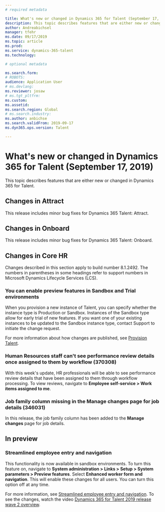 ```yaml
---
# required metadata

title: What's new or changed in Dynamics 365 for Talent (September 17, 2019)
description: This topic describes features that are either new or changed in Microsoft Dynamics 365 for Talent.
author: Andreabichsel
manager: tfehr
ms.date: 09/17/2019
ms.topic: article
ms.prod: 
ms.service: dynamics-365-talent
ms.technology: 

# optional metadata

ms.search.form: 
# ROBOTS: 
audience: Application User
# ms.devlang: 
ms.reviewer: josaw
# ms.tgt_pltfrm: 
ms.custom: 
ms.assetid: 
ms.search.region: Global
# ms.search.industry: 
ms.author: anbichse
ms.search.validFrom: 2019-09-17
ms.dyn365.ops.version: Talent

---
```

# What's new or changed in Dynamics 365 for Talent (September 17, 2019)

This topic describes features that are either new or changed in Dynamics 365 for Talent.

## Changes in Attract
This release includes minor bug fixes for Dynamics 365 Talent: Attract.

## Changes in Onboard
This release includes minor bug fixes for Dynamics 365 Talent: Onboard.

## Changes in Core HR
Changes described in this section apply to build number 8.1.2492. The numbers in parentheses in some headings refer to support numbers in Microsoft Dynamics Lifecycle Services (LCS).

### You can enable preview features in Sandbox and Trial environments

When you provision a new instance of Talent, you can specify whether the instance type is Production or Sandbox. Instances of the Sandbox type allow for early trial of new features. If you want one of your existing instances to be updated to the Sandbox instance type, contact Support to initiate the change request.

For more information about how changes are published, see [Provision Talent](./provisioning-talent.md).

### Human Resources staff can't see performance review details once assigned to them by workflow (370308)

With this week's update, HR professionals will be able to see performance review details that have been assigned to them through workflow processing. To view reviews, navigate to **Employee self-service > Work items assigned to me**.

### Job family column missing in the Manage changes page for job details (346031)

In this release, the job family column has been added to the **Manage changes** page for job details.

## In preview

### Streamlined employee entry and navigation

This functionality is now available in sandbox environments. To turn this feature on, navigate to **System administration > Links > Setup > System parameters > Preview features**. Select **Enhanced worker form and navigation**. This will enable these changes for all users. You can turn this option off at any time.

For more information, see [Streamlined employee entry and navigation](./streamlined-employee-entry.md). To see the changes, watch the video [Dynamics 365 for Talent 2019 release wave 2 overview](https://aka.ms/ROGT19RW2ROV).
